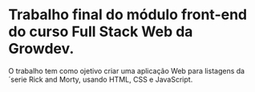 <h1> Trabalho final do módulo front-end do curso Full Stack Web da Growdev.</h1>

O trabalho tem como ojetivo criar uma aplicação Web para listagens da ´serie Rick and Morty, usando HTML, CSS e JavaScript.